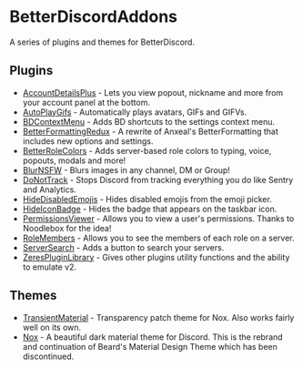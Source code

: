 # BetterDiscordAddons

A series of plugins and themes for BetterDiscord.

## Plugins
 - [AccountDetailsPlus](https://github.com/zerebos/BetterDiscordAddons/tree/master/Plugins/AccountDetailsPlus) - Lets you view popout, nickname and more from your account panel at the bottom.
 - [AutoPlayGifs](https://github.com/zerebos/BetterDiscordAddons/tree/master/Plugins/AutoPlayGifs) - Automatically plays avatars, GIFs and GIFVs.
 - [BDContextMenu](https://github.com/zerebos/BetterDiscordAddons/tree/master/Plugins/BDContextMenu) - Adds BD shortcuts to the settings context menu.
 - [BetterFormattingRedux](https://github.com/zerebos/BetterDiscordAddons/tree/master/Plugins/BetterFormattingRedux) - A rewrite of Anxeal's BetterFormatting that includes new options and settings.
 - [BetterRoleColors](https://github.com/zerebos/BetterDiscordAddons/tree/master/Plugins/BetterRoleColors) - Adds server-based role colors to typing, voice, popouts, modals and more!
 - [BlurNSFW](https://github.com/zerebos/BetterDiscordAddons/tree/master/Plugins/BlurNSFW) - Blurs images in any channel, DM or Group!
 - [DoNotTrack](https://github.com/zerebos/BetterDiscordAddons/tree/master/Plugins/DoNotTrack) - Stops Discord from tracking everything you do like Sentry and Analytics.
 - [HideDisabledEmojis](https://github.com/zerebos/BetterDiscordAddons/tree/master/Plugins/HideDisabledEmojis) - Hides disabled emojis from the emoji picker.
 - [HideIconBadge](https://github.com/zerebos/BetterDiscordAddons/tree/master/Plugins/HideIconBadge) - Hides the badge that appears on the taskbar icon.
 - [PermissionsViewer](https://github.com/zerebos/BetterDiscordAddons/tree/master/Plugins/PermissionsViewer) - Allows you to view a user's permissions. Thanks to Noodlebox for the idea!
 - [RoleMembers](https://github.com/zerebos/BetterDiscordAddons/tree/master/Plugins/RoleMembers) - Allows you to see the members of each role on a server.
 - [ServerSearch](https://github.com/zerebos/BetterDiscordAddons/tree/master/Plugins/ServerSearch) - Adds a button to search your servers.
 - [ZeresPluginLibrary](https://github.com/zerebos/BDPluginLibrary) - Gives other plugins utility functions and the ability to emulate v2.
 
## Themes
 - [TransientMaterial](https://github.com/zerebos/BetterDiscordAddons/tree/master/Themes/TransientMaterial) - Transparency patch theme for Nox. Also works fairly well on its own.
 - [Nox](https://github.com/zerebos/Nox) - A beautiful dark material theme for Discord. This is the rebrand and continuation of Beard's Material Design Theme which has been discontinued.
